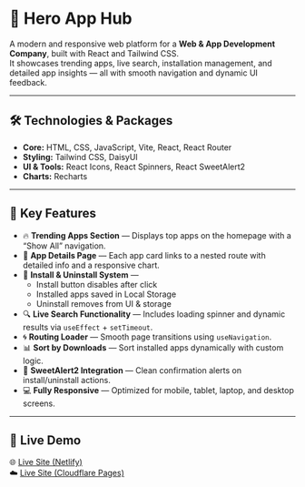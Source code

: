 # 🚀 Hero App Hub

A modern and responsive web platform for a **Web & App Development Company**, built with React and Tailwind CSS.  
It showcases trending apps, live search, installation management, and detailed app insights — all with smooth navigation and dynamic UI feedback.

---

## 🛠️ Technologies & Packages
- **Core:** HTML, CSS, JavaScript, Vite, React, React Router  
- **Styling:** Tailwind CSS, DaisyUI  
- **UI & Tools:** React Icons, React Spinners, React SweetAlert2  
- **Charts:** Recharts  

---

## 🌟 Key Features
- 🔥 **Trending Apps Section** — Displays top apps on the homepage with a “Show All” navigation.  
- 📱 **App Details Page** — Each app card links to a nested route with detailed info and a responsive chart.  
- 💾 **Install & Uninstall System** —  
  - Install button disables after click  
  - Installed apps saved in Local Storage  
  - Uninstall removes from UI & storage  
- 🔍 **Live Search Functionality** — Includes loading spinner and dynamic results via `useEffect` + `setTimeout`.  
- 🌀 **Routing Loader** — Smooth page transitions using `useNavigation`.  
- 📊 **Sort by Downloads** — Sort installed apps dynamically with custom logic.  
- 💬 **SweetAlert2 Integration** — Clean confirmation alerts on install/uninstall actions.  
- 💻 **Fully Responsive** — Optimized for mobile, tablet, laptop, and desktop screens. 

---

## 🔗 Live Demo
🌐 [Live Site (Netlify)](https://hero-app-hub.netlify.app/)  
☁️ [Live Site (Cloudflare Pages)](https://hero-app-hub.pages.dev/)


